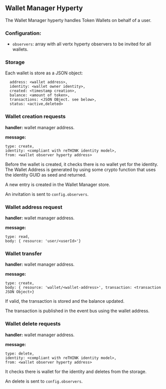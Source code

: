 ## Wallet Manager Hyperty

The Wallet Manager hyperty handles Token Wallets on behalf of a user.

### Configuration:

* `observers`: array with all vertx hyperty observers to be invited for all wallets.

### Storage

Each wallet is store as a JSON object:

```
  address: <wallet address>,
  identity: <wallet owner identity>,
  created: <timestamp creation>,
  balance: <amount of token>,
  transactions: <JSON OBject. see below>,
  status: <active,deleted>
```

### Wallet creation requests

**handler:** wallet manager address.

**message:**

```
type: create,
identity: <compliant with reTHINK identity model>,
from: <wallet observer hyperty address>
```

Before the wallet is created, it checks there is no wallet yet for the identity. The Wallet Address is generated by using some crypto function that uses the identity GUID as seed and returned.

A new entry is created in the Wallet Manager store.

An invitation is sent to `config.observers`.

### Wallet address request

**handler:** wallet manager address.

**message:**

```
type: read,
body: { resource: 'user/<userId>'}
```

### Wallet transfer

**handler:** wallet manager address.

**message:**

```
type: create,
body: { resource: 'wallet/<wallet-address>', transaction: <transaction JSON Object>}
```

If valid, the transaction is stored and the balance updated.

The transaction is published in the event bus using the wallet address.

### Wallet delete requests

**handler:** wallet manager address.

**message:**

```
type: delete,
identity: <compliant with reTHINK identity model>,
from: <wallet observer hyperty address>
```

It checks there is wallet for the identity and deletes from the storage.

An delete is sent to `config.observers`.
